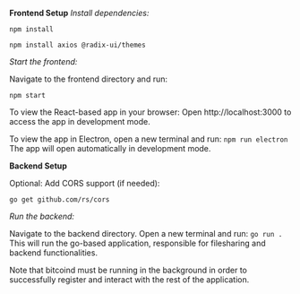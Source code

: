 **Frontend Setup**
*Install dependencies:*

`npm install`

`npm install axios @radix-ui/themes`

*Start the frontend:*

Navigate to the frontend directory and run:

`npm start`

To view the React-based app in your browser:
Open http://localhost:3000 to access the app in development mode.

To view the app in Electron, open a new terminal and run:
`npm run electron`
The app will open automatically in development mode. 

**Backend Setup**

Optional: Add CORS support (if needed):

`go get github.com/rs/cors`

*Run the backend:*

Navigate to the backend directory. Open a new terminal and run:
`go run .`
This will run the go-based application, responsible for filesharing and backend functionalities. 

Note that bitcoind must be running in the background in order to successfully register and interact with the rest of the application.